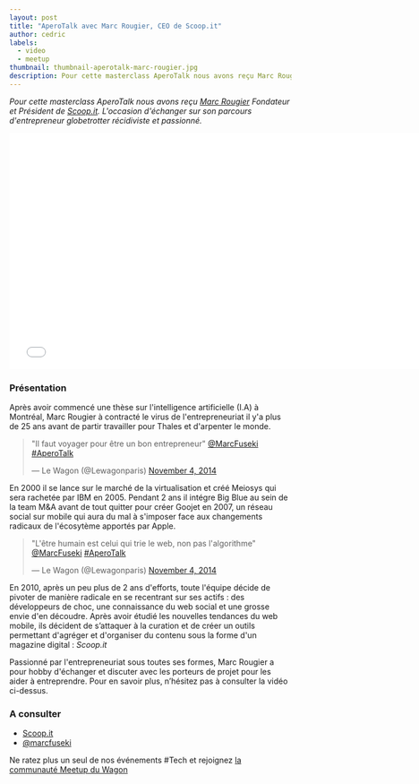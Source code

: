 ```yaml
---
layout: post
title: "AperoTalk avec Marc Rougier, CEO de Scoop.it"
author: cedric
labels:
  - video
  - meetup
thumbnail: thumbnail-aperotalk-marc-rougier.jpg
description: Pour cette masterclass AperoTalk nous avons reçu Marc Rougier Fondateur et Président de Scoop.it. L'occasion d'échanger sur son parcours d'entrepreneur globetrotter récidiviste et passionné.
---
```


*Pour cette masterclass AperoTalk nous avons reçu [Marc Rougier](https://twitter.com/marcfuseki) Fondateur et Président de [Scoop.it](http://www.scoop.it/). L'occasion d'échanger sur son parcours d'entrepreneur globetrotter récidiviste et passionné.*

<iframe width="750" height="422" src="//www.youtube.com/embed/V7Z1Q7hy1v0?rel=0&amp;showinfo=0" frameborder="0" allowfullscreen></iframe>

### Présentation

Après avoir commencé une thèse sur l'intelligence artificielle (I.A) à Montréal, Marc Rougier à contracté le virus de l'entrepreneuriat il y'a plus de 25 ans avant de partir travailler pour Thales et d'arpenter le monde.

<blockquote class="twitter-tweet" lang="en"><p>&quot;Il faut voyager pour être un bon entrepreneur&quot; <a href="https://twitter.com/MarcFuseki">@MarcFuseki</a> <a href="https://twitter.com/hashtag/AperoTalk?src=hash">#AperoTalk</a></p>&mdash; Le Wagon (@Lewagonparis) <a href="https://twitter.com/Lewagonparis/status/529696352360751104">November 4, 2014</a></blockquote>
<script async src="//platform.twitter.com/widgets.js" charset="utf-8"></script>


En 2000 il se lance sur le marché de la virtualisation et créé Meiosys qui sera rachetée par IBM en 2005. Pendant 2 ans il intégre Big Blue au sein de la team M&A avant de tout quitter pour créer Goojet en 2007, un réseau social sur mobile qui aura du mal à s'imposer face aux changements radicaux de l'écosytème apportés par Apple.

<blockquote class="twitter-tweet" lang="en"><p>&quot;L&#39;être humain est celui qui trie le web, non pas l&#39;algorithme&quot; <a href="https://twitter.com/MarcFuseki">@MarcFuseki</a> <a href="https://twitter.com/hashtag/AperoTalk?src=hash">#AperoTalk</a></p>&mdash; Le Wagon (@Lewagonparis) <a href="https://twitter.com/Lewagonparis/status/529693127280717824">November 4, 2014</a></blockquote>
<script async src="//platform.twitter.com/widgets.js" charset="utf-8"></script>

En 2010, après un peu plus de 2 ans d'efforts, toute l'équipe décide de pivoter de manière radicale en se recentrant sur ses actifs : des développeurs de choc, une connaissance du web social et une grosse envie d'en découdre. Après avoir étudié les nouvelles tendances du web mobile, ils décident de s’attaquer à la curation et de créer un outils permettant d'agréger et d'organiser du contenu sous la forme d'un magazine digital : *Scoop.it*

Passionné par l'entrepreneuriat sous toutes ses formes, Marc Rougier a pour hobby d'échanger et discuter avec les porteurs de projet pour les aider à entreprendre. Pour en savoir plus, n’hésitez pas à consulter la vidéo ci-dessus.

### A consulter

- [Scoop.it](http://www.scoop.it/u/Marc)
- [@marcfuseki](https://twitter.com/marcfuseki)

Ne ratez plus un seul de nos événements #Tech et rejoignez [la communauté Meetup du Wagon](http://www.meetup.com/Le-Wagon-Paris-Coding-Station/)

